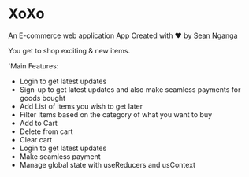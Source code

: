 # XoXo
An E-commerce web application App Created with ❤️ by <a href="https://github.com/sean-code">Sean Nganga</a>

You get to shop exciting &amp; new items.


`Main Features:

- Login to get latest updates
- Sign-up to get latest updates and also make seamless payments for goods bought
- Add List of items you wish to get later
- Filter Items based on the category of what you want to buy
- Add to Cart
- Delete from cart
- Clear cart
- Login to get latest updates
- Make seamless payment
- Manage global state with useReducers and usContext
